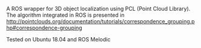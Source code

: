 A ROS wrapper for 3D object localization using PCL (Point Cloud Library). The algorithm integrated in ROS is presented in http://pointclouds.org/documentation/tutorials/correspondence_grouping.php#correspondence-grouping

Tested on Ubuntu 18.04 and ROS Melodic
